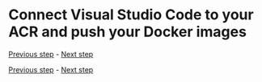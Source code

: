 # Connect Visual Studio Code to your ACR and push your Docker images

[Previous step](step-12.md) - [Next step](step-14.md)





[Previous step](step-12.md) - [Next step](step-14.md)